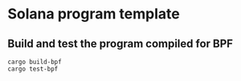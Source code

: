 # Solana program template

## Build and test the program compiled for BPF

```shell
cargo build-bpf
cargo test-bpf
```
